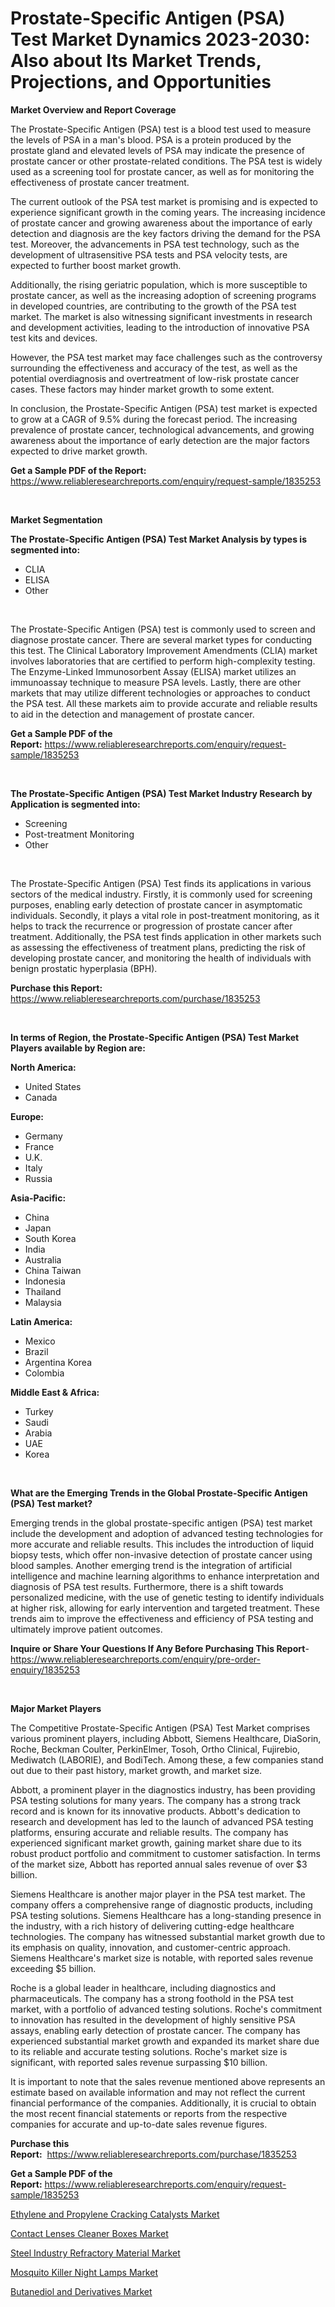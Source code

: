 <p><h1>Prostate-Specific Antigen (PSA) Test Market Dynamics 2023-2030: Also about Its Market Trends, Projections, and Opportunities</h1></p><p><strong>Market Overview and Report Coverage</strong></p>
<p><p>The Prostate-Specific Antigen (PSA) test is a blood test used to measure the levels of PSA in a man's blood. PSA is a protein produced by the prostate gland and elevated levels of PSA may indicate the presence of prostate cancer or other prostate-related conditions. The PSA test is widely used as a screening tool for prostate cancer, as well as for monitoring the effectiveness of prostate cancer treatment.</p><p>The current outlook of the PSA test market is promising and is expected to experience significant growth in the coming years. The increasing incidence of prostate cancer and growing awareness about the importance of early detection and diagnosis are the key factors driving the demand for the PSA test. Moreover, the advancements in PSA test technology, such as the development of ultrasensitive PSA tests and PSA velocity tests, are expected to further boost market growth.</p><p>Additionally, the rising geriatric population, which is more susceptible to prostate cancer, as well as the increasing adoption of screening programs in developed countries, are contributing to the growth of the PSA test market. The market is also witnessing significant investments in research and development activities, leading to the introduction of innovative PSA test kits and devices.</p><p>However, the PSA test market may face challenges such as the controversy surrounding the effectiveness and accuracy of the test, as well as the potential overdiagnosis and overtreatment of low-risk prostate cancer cases. These factors may hinder market growth to some extent.</p><p>In conclusion, the Prostate-Specific Antigen (PSA) test market is expected to grow at a CAGR of 9.5% during the forecast period. The increasing prevalence of prostate cancer, technological advancements, and growing awareness about the importance of early detection are the major factors expected to drive market growth.</p></p>
<p><strong>Get a Sample PDF of the Report:</strong> <a href="https://www.reliableresearchreports.com/enquiry/request-sample/1835253">https://www.reliableresearchreports.com/enquiry/request-sample/1835253</a></p>
<p>&nbsp;</p>
<p><strong>Market Segmentation</strong></p>
<p><strong>The Prostate-Specific Antigen (PSA) Test Market Analysis by types is segmented into:</strong></p>
<p><ul><li>CLIA</li><li>ELISA</li><li>Other</li></ul></p>
<p>&nbsp;</p>
<p><p>The Prostate-Specific Antigen (PSA) test is commonly used to screen and diagnose prostate cancer. There are several market types for conducting this test. The Clinical Laboratory Improvement Amendments (CLIA) market involves laboratories that are certified to perform high-complexity testing. The Enzyme-Linked Immunosorbent Assay (ELISA) market utilizes an immunoassay technique to measure PSA levels. Lastly, there are other markets that may utilize different technologies or approaches to conduct the PSA test. All these markets aim to provide accurate and reliable results to aid in the detection and management of prostate cancer.</p></p>
<p><strong>Get a Sample PDF of the Report:</strong>&nbsp;<a href="https://www.reliableresearchreports.com/enquiry/request-sample/1835253">https://www.reliableresearchreports.com/enquiry/request-sample/1835253</a></p>
<p>&nbsp;</p>
<p><strong>The Prostate-Specific Antigen (PSA) Test Market Industry Research by Application is segmented into:</strong></p>
<p><ul><li>Screening</li><li>Post-treatment Monitoring</li><li>Other</li></ul></p>
<p>&nbsp;</p>
<p><p>The Prostate-Specific Antigen (PSA) Test finds its applications in various sectors of the medical industry. Firstly, it is commonly used for screening purposes, enabling early detection of prostate cancer in asymptomatic individuals. Secondly, it plays a vital role in post-treatment monitoring, as it helps to track the recurrence or progression of prostate cancer after treatment. Additionally, the PSA test finds application in other markets such as assessing the effectiveness of treatment plans, predicting the risk of developing prostate cancer, and monitoring the health of individuals with benign prostatic hyperplasia (BPH).</p></p>
<p><strong>Purchase this Report:</strong>&nbsp; <a href="https://www.reliableresearchreports.com/purchase/1835253">https://www.reliableresearchreports.com/purchase/1835253</a></p>
<p>&nbsp;</p>
<p><strong>In terms of Region, the Prostate-Specific Antigen (PSA) Test Market Players available by Region are:</strong></p>
<p>
    <p> <strong> North America: </strong>
        <ul>
            <li>United States</li>
            <li>Canada</li>
        </ul>
        </p> 
    <p> <strong> Europe: </strong>
        <ul>
            <li>Germany</li>
            <li>France</li>
            <li>U.K.</li>
            <li>Italy</li>
            <li>Russia</li>
        </ul>
        </p> 
    <p> <strong> Asia-Pacific: </strong>
        <ul>
            <li>China</li>
            <li>Japan</li>
            <li>South Korea</li>
            <li>India</li>
            <li>Australia</li>
            <li>China Taiwan</li>
            <li>Indonesia</li>
            <li>Thailand</li>
            <li>Malaysia</li>
        </ul>
        </p> 
    <p> <strong> Latin America: </strong>
        <ul>
            <li>Mexico</li>
            <li>Brazil</li>
            <li>Argentina Korea</li>
            <li>Colombia</li>
        </ul>
        </p> 
    <p> <strong> Middle East & Africa: </strong>
        <ul>
            <li>Turkey</li>
            <li>Saudi</li>
            <li>Arabia</li>
            <li>UAE</li>
            <li>Korea</li>
        </ul>
    </p>
    </p>
<p>&nbsp;</p>
<p><strong>What are the Emerging Trends in the Global Prostate-Specific Antigen (PSA) Test market?</strong></p>
<p><p>Emerging trends in the global prostate-specific antigen (PSA) test market include the development and adoption of advanced testing technologies for more accurate and reliable results. This includes the introduction of liquid biopsy tests, which offer non-invasive detection of prostate cancer using blood samples. Another emerging trend is the integration of artificial intelligence and machine learning algorithms to enhance interpretation and diagnosis of PSA test results. Furthermore, there is a shift towards personalized medicine, with the use of genetic testing to identify individuals at higher risk, allowing for early intervention and targeted treatment. These trends aim to improve the effectiveness and efficiency of PSA testing and ultimately improve patient outcomes.</p></p>
<p><strong>Inquire or Share Your Questions If Any Before Purchasing This Report</strong>- <a href="https://www.reliableresearchreports.com/enquiry/pre-order-enquiry/1835253">https://www.reliableresearchreports.com/enquiry/pre-order-enquiry/1835253</a></p>
<p>&nbsp;</p>
<p><strong>Major Market Players</strong></p>
<p><p>The Competitive Prostate-Specific Antigen (PSA) Test Market comprises various prominent players, including Abbott, Siemens Healthcare, DiaSorin, Roche, Beckman Coulter, PerkinElmer, Tosoh, Ortho Clinical, Fujirebio, Mediwatch (LABORIE), and BodiTech. Among these, a few companies stand out due to their past history, market growth, and market size.</p><p>Abbott, a prominent player in the diagnostics industry, has been providing PSA testing solutions for many years. The company has a strong track record and is known for its innovative products. Abbott's dedication to research and development has led to the launch of advanced PSA testing platforms, ensuring accurate and reliable results. The company has experienced significant market growth, gaining market share due to its robust product portfolio and commitment to customer satisfaction. In terms of the market size, Abbott has reported annual sales revenue of over $3 billion.</p><p>Siemens Healthcare is another major player in the PSA test market. The company offers a comprehensive range of diagnostic products, including PSA testing solutions. Siemens Healthcare has a long-standing presence in the industry, with a rich history of delivering cutting-edge healthcare technologies. The company has witnessed substantial market growth due to its emphasis on quality, innovation, and customer-centric approach. Siemens Healthcare's market size is notable, with reported sales revenue exceeding $5 billion.</p><p>Roche is a global leader in healthcare, including diagnostics and pharmaceuticals. The company has a strong foothold in the PSA test market, with a portfolio of advanced testing solutions. Roche's commitment to innovation has resulted in the development of highly sensitive PSA assays, enabling early detection of prostate cancer. The company has experienced substantial market growth and expanded its market share due to its reliable and accurate testing solutions. Roche's market size is significant, with reported sales revenue surpassing $10 billion.</p><p>It is important to note that the sales revenue mentioned above represents an estimate based on available information and may not reflect the current financial performance of the companies. Additionally, it is crucial to obtain the most recent financial statements or reports from the respective companies for accurate and up-to-date sales revenue figures.</p></p>
<p><strong>Purchase this Report:</strong>&nbsp;&nbsp;<a href="https://www.reliableresearchreports.com/purchase/1835253">https://www.reliableresearchreports.com/purchase/1835253</a></p>
<p></p>
<p><strong>Get a Sample PDF of the Report:</strong>&nbsp;<a href="https://www.reliableresearchreports.com/enquiry/request-sample/1835253">https://www.reliableresearchreports.com/enquiry/request-sample/1835253</a></p>
<p><p><a href="https://medium.com/@javiermante/ethylene-and-propylene-cracking-catalysts-market-size-cagr-trends-2024-2030-2b22da31991c">Ethylene and Propylene Cracking Catalysts Market</a></p><p><a href="https://github.com/GroverBarry/Market-Research-Report-List-2/blob/main/contact-lenses-cleaner-boxes-market.md">Contact Lenses Cleaner Boxes Market</a></p><p><a href="https://www.linkedin.com/pulse/steel-industry-refractory-material-market-challenges/">Steel Industry Refractory Material Market</a></p><p><a href="https://github.com/NorbertYates/Market-Research-Report-List-2/blob/main/mosquito-killer-night-lamps-market.md">Mosquito Killer Night Lamps Market</a></p><p><a href="https://medium.com/@dashawnmoen/butanediol-and-derivatives-market-size-market-outlook-and-market-forecast-2023-to-2030-b2131792ddf0">Butanediol and Derivatives Market</a></p></p>